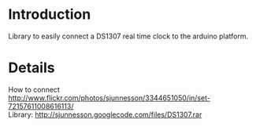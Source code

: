 # Introduction #

Library to easily connect a DS1307 real time clock to the arduino platform.

# Details #

How to connect http://www.flickr.com/photos/sjunnesson/3344651050/in/set-72157611008616113/ <br>
Library: <a href='http://sjunnesson.googlecode.com/files/DS1307.rar'>http://sjunnesson.googlecode.com/files/DS1307.rar</a>